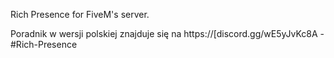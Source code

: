 Rich Presence for FiveM's server.

Poradnik w wersji polskiej znajduje się na https://[discord.gg/wE5yJvKc8A - #Rich-Presence
<!---
MacgorZiomall/MacgorZiomall
